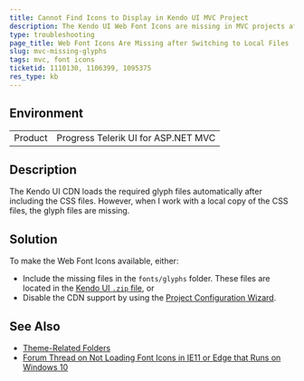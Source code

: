 ```yaml
---
title: Cannot Find Icons to Display in Kendo UI MVC Project
description: The Kendo UI Web Font Icons are missing in MVC projects after I switch to the local Kendo UI files.
type: troubleshooting
page_title: Web Font Icons Are Missing after Switching to Local Files | Telerik UI for ASP.NET MVC
slug: mvc-missing-glyphs
tags: mvc, font icons
ticketid: 1110130, 1106399, 1095375
res_type: kb
---
```


## Environment

<table>
 <tr>
  <td>Product</td>
  <td>Progress Telerik UI for ASP.NET MVC</td>
 </tr>
</table>

## Description

The Kendo UI CDN loads the required glyph files automatically after including the CSS files. However, when I work with a local copy of the CSS files, the glyph files are missing.

## Solution

To make the Web Font Icons available, either:

* Include the missing files in the `fonts/glyphs` folder. These files are located in the [Kendo UI `.zip` file](https://www.telerik.com/account/product-download?product=KENDOUICOMPLETE), or
* Disable the CDN support by using the [Project Configuration Wizard](http://docs.telerik.com/aspnet-mvc/vs-integration/configure-project-wizard).

## See Also

* [Theme-Related Folders](http://docs.telerik.com/kendo-ui/styles-and-layout/appearance-styling#theme-related-folders)
* [Forum Thread on Not Loading Font Icons in IE11 or Edge that Runs on Windows 10](http://www.telerik.com/forums/font-icons-are-not-loaded-in-ie11-edge-running-on-windows-10)
